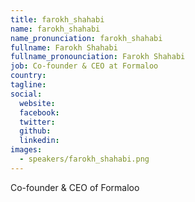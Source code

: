 ```yaml
---
title: farokh_shahabi
name: farokh_shahabi
name_pronunciation: farokh_shahabi
fullname: Farokh Shahabi
fullname_pronounciation: Farokh Shahabi
job: Co-founder & CEO at Formaloo
country: 
tagline: 
social:
  website: 
  facebook:
  twitter:
  github: 
  linkedin: 
images:
  - speakers/farokh_shahabi.png
---
```


Co-founder & CEO of Formaloo